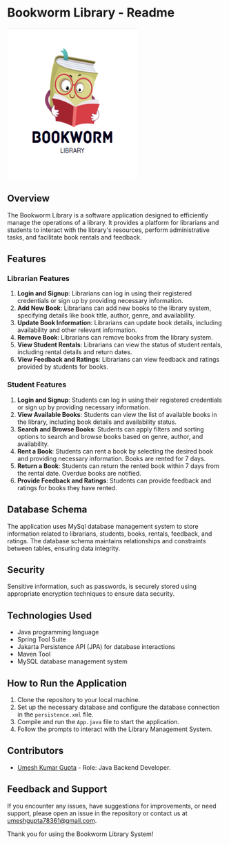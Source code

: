 # Bookworm Library - Readme

<img src="./images/Bookworm Library.png"  width="60%" height="350px"/>

## Overview
The Bookworm Library is a software application designed to efficiently manage the operations of a library. It provides a platform for librarians and students to interact with the library's resources, perform administrative tasks, and facilitate book rentals and feedback.

## Features
### Librarian Features
1. **Login and Signup**: Librarians can log in using their registered credentials or sign up by providing necessary information.
2. **Add New Book**: Librarians can add new books to the library system, specifying details like book title, author, genre, and availability.
3. **Update Book Information**: Librarians can update book details, including availability and other relevant information.
4. **Remove Book**: Librarians can remove books from the library system.
5. **View Student Rentals**: Librarians can view the status of student rentals, including rental details and return dates.
6. **View Feedback and Ratings**: Librarians can view feedback and ratings provided by students for books.

### Student Features
1. **Login and Signup**: Students can log in using their registered credentials or sign up by providing necessary information.
2. **View Available Books**: Students can view the list of available books in the library, including book details and availability status.
3. **Search and Browse Books**: Students can apply filters and sorting options to search and browse books based on genre, author, and availability.
4. **Rent a Book**: Students can rent a book by selecting the desired book and providing necessary information. Books are rented for 7 days.
5. **Return a Book**: Students can return the rented book within 7 days from the rental date. Overdue books are notified.
6. **Provide Feedback and Ratings**: Students can provide feedback and ratings for books they have rented.

## Database Schema
The application uses MySql database management system to store information related to librarians, students, books, rentals, feedback, and ratings. The database schema maintains relationships and constraints between tables, ensuring data integrity.

## Security
Sensitive information, such as passwords, is securely stored using appropriate encryption techniques to ensure data security.

## Technologies Used
- Java programming language
- Spring Tool Suite
- Jakarta Persistence API (JPA) for database interactions
- Maven Tool
- MySQL database management system

## How to Run the Application
1. Clone the repository to your local machine.
2. Set up the necessary database and configure the database connection in the `persistence.xml` file.
3. Compile and run the `App.java` file to start the application.
4. Follow the prompts to interact with the Library Management System.

## Contributors
- [Umesh Kumar Gupta](https://github.com/Umesh8878) - Role: Java Backend Developer.

## Feedback and Support
If you encounter any issues, have suggestions for improvements, or need support, please open an issue in the repository or contact us at [umeshgupta78361@gmail.com](mailto:umeshgupta78361@gmail.com).

Thank you for using the Bookworm Library System!
